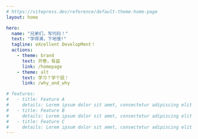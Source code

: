 ```yaml
---
# https://vitepress.dev/reference/default-theme-home-page
layout: home

hero:
  name: "兄弟们，写代码！"
  text: "学得满，下地慢!"
  tagline: eXcellent DevelopMent！
  actions:
    - theme: brand
      text: 开卷，有益
      link: /homepage
    - theme: alt
      text: 学习？学个屁！
      link: /why_and_why

# features:
#   - title: Feature A
#     details: Lorem ipsum dolor sit amet, consectetur adipiscing elit
#   - title: Feature B
#     details: Lorem ipsum dolor sit amet, consectetur adipiscing elit
#   - title: Feature C
#     details: Lorem ipsum dolor sit amet, consectetur adipiscing elit
---
```


